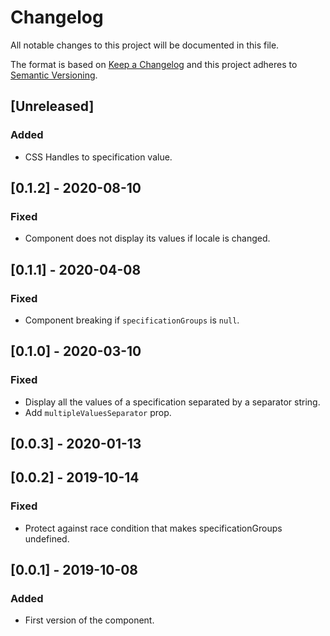 # Changelog

All notable changes to this project will be documented in this file.

The format is based on [Keep a Changelog](http://keepachangelog.com/en/1.0.0/)
and this project adheres to [Semantic Versioning](http://semver.org/spec/v2.0.0.html).

## [Unreleased]

### Added
- CSS Handles to specification value.

## [0.1.2] - 2020-08-10
### Fixed
- Component does not display its values if locale is changed.

## [0.1.1] - 2020-04-08
### Fixed
- Component breaking if `specificationGroups` is `null`.

## [0.1.0] - 2020-03-10
### Fixed
- Display all the values of a specification separated by a separator string.
- Add `multipleValuesSeparator` prop.

## [0.0.3] - 2020-01-13

## [0.0.2] - 2019-10-14
### Fixed
- Protect against race condition that makes specificationGroups undefined.

## [0.0.1] - 2019-10-08
### Added
- First version of the component.